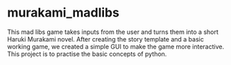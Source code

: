 # murakami_madlibs
This mad libs game takes inputs from the user and turns them into a short Haruki Murakami novel. After creating the story template and a basic working game, we created a simple GUI to make the game more interactive. This project is to practise the basic concepts of python.

